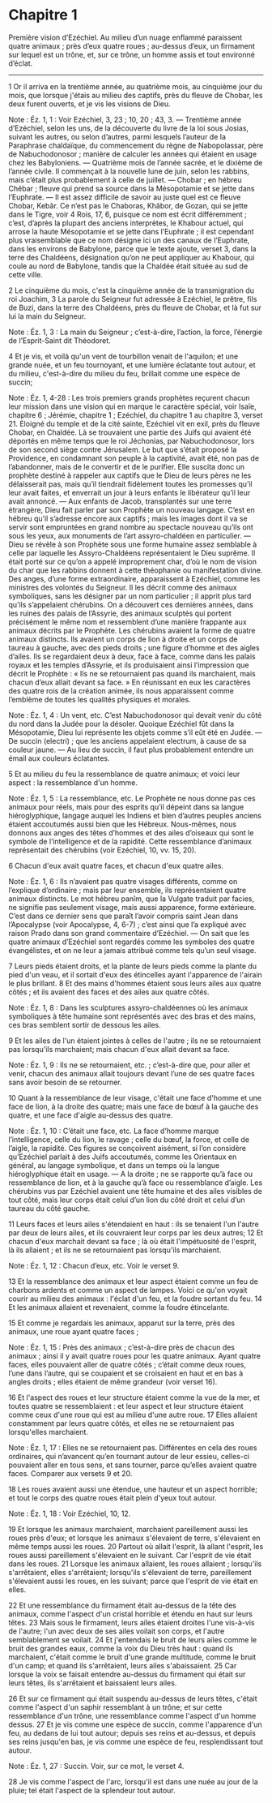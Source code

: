 # Chapitre 1

Première vision d’Ezéchiel.
Au milieu d’un nuage enflammé paraissent quatre animaux ; près d’eux quatre roues ; au-dessus d’eux, un firmament sur lequel est un trône, et, sur ce trône, un homme assis et tout environné d’éclat.

***

1 Or il arriva en la trentième année, au quatrième mois, au cinquième jour du mois, que lorsque j'étais au milieu des captifs, près du fleuve de Chobar, les deux furent ouverts, et je vis les visions de Dieu.

<span class="bible-note">Note : </span> Éz. 1, 1 : Voir Ezéchiel, 3, 23 ; 10, 20 ; 43, 3. ― Trentième année d’Ezéchiel, selon les uns, de la découverte du livre de la loi sous Josias, suivant les autres, ou selon d’autres, parmi lesquels l’auteur de la Paraphrase chaldaïque, du commencement du règne de Nabopolassar, père de Nabuchodonosor ; manière de calculer les années qui étaient en usage chez les Babyloniens. ― Quatrième mois de l’année sacrée, et le dixième de l’année civile. Il commençait à la nouvelle lune de juin, selon les rabbins, mais c’était plus probablement à celle de juillet. ― Chobar ; en hébreu Chêbar ; fleuve qui prend sa source dans la Mésopotamie et se jette dans l’Euphrate. ― Il est assez difficile de savoir au juste quel est ce fleuve Chobar, Kebâr. Ce n’est pas le Chaboras, Khâbor, de Gozan, qui se jette dans le Tigre, voir 4 Rois, 17, 6, puisque ce nom est écrit différemment ; c’est, d’après la plupart des anciens interprètes, le Khabour actuel, qui arrose la haute Mésopotamie et se jette dans l’Euphrate ; il est
cependant plus vraisemblable que ce nom désigne ici un des canaux de l’Euphrate, dans les environs de Babylone, parce que le texte ajoute, verset 3, dans la terre des Chaldéens, désignation qu’on ne peut appliquer au Khabour, qui coule au nord de Babylone, tandis que la Chaldée était située au sud de cette ville.


2 Le cinquième du mois, c'est la cinquième année de la transmigration du roi Joachim, 3 La parole du Seigneur fut adressée à Ezéchiel, le prêtre, fils de Buzi, dans la terre des Chaldéens, près du fleuve de Chobar, et là fut sur lui la main du Seigneur.

<span class="bible-note">Note : </span> Éz. 1, 3 : La main du Seigneur ; c’est-à-dire, l’action, la force, l’énergie de l’Esprit-Saint dit Théodoret.


4 Et je vis, et voilà qu'un vent de tourbillon venait de l'aquilon; et une grande nuée, et un feu tournoyant, et une lumière éclatante tout autour, et du milieu, c'est-à-dire du milieu du feu, brillait comme une espèce de succin;

<span class="bible-note">Note : </span> Éz. 1, 4-28 : Les trois premiers grands prophètes reçurent chacun leur mission dans une vision qui en marque le caractère spécial, voir Isaïe, chapitre 6 ; Jérémie, chapitre 1 ; Ezéchiel, du chapitre 1 au chapitre 3, verset 21. Eloigné du temple et de la cité sainte, Ezéchiel vit en exil, près du fleuve Chobar, en Chaldée. Là se trouvaient une partie des Juifs qui avaient été déportés en même temps que le roi Jéchonias, par Nabuchodonosor, lors de son second siège contre Jérusalem. Le but que s’était proposé la Providence, en condamnant son peuple à la captivité, avait été, non pas de l’abandonner, mais de le convertir et de le purifier. Elle suscita donc un prophète destiné à rappeler aux captifs que le Dieu de leurs pères ne les délaisserait pas, mais qu’il tiendrait fidèlement toutes les promesses qu’il leur avait faites, et enverrait un jour à leurs enfants le libérateur qu’il leur avait annoncé. ― Aux enfants de Jacob, transplantés sur une terre étrangère, Dieu fait parler par son Prophète un
nouveau langage. C’est en hébreu qu’il s’adresse encore aux captifs ; mais les images dont il va se servir sont empruntées en grand nombre au spectacle nouveau qu’ils ont sous les yeux, aux monuments de l’art assyro-chaldéen en particulier. ― Dieu se révèle à son Prophète sous une forme humaine assez semblable à celle par laquelle les Assyro-Chaldéens représentaient le Dieu suprême. Il était porté sur ce qu’on a appelé improprement char, d’où le nom de vision du char que les rabbins donnent à cette théophanie ou manifestation divine. Des anges, d’une forme extraordinaire, apparaissent à Ezéchiel, comme les ministres des volontés du Seigneur. Il les décrit comme des animaux symboliques, sans les désigner par un nom particulier ; il apprit plus tard qu’ils s’appelaient chérubins. On a découvert ces dernières années, dans les ruines des palais de l’Assyrie, des animaux sculptés qui portent précisément le même nom et ressemblent d’une manière frappante aux animaux décrits par le Prophète. Les chérubins avaient
la forme de quatre animaux distincts. Ils avaient un corps de lion à droite et un corps de taureau à gauche, avec des pieds droits ; une figure d’homme et des aigles d’ailes. Ils se regardaient deux à deux, face à face, comme dans les palais royaux et les temples d’Assyrie, et ils produisaient ainsi l’impression que décrit le Prophète : « Ils ne se retournaient pas quand ils marchaient, mais chacun d’eux allait devant sa face. » En réunissant en eux les caractères des quatre rois de la création animée, ils nous apparaissent comme l’emblème de toutes les qualités physiques et morales.

<span class="bible-note">Note : </span> Éz. 1, 4 : Un vent, etc. C’est Nabuchodonosor qui devait venir du côté du nord dans la Judée pour la désoler. Quoique Ezéchiel fût dans la Mésopotamie, Dieu lui représente les objets comme s’il eût été en Judée. ― De succin (electri) ; que les anciens appelaient electrum, à cause de sa couleur jaune. ― Au lieu de succin, il faut plus probablement entendre un émail aux couleurs éclatantes.


5 Et au milieu du feu la ressemblance de quatre animaux; et voici leur aspect : la ressemblance d'un homme.

<span class="bible-note">Note : </span> Éz. 1, 5 : La ressemblance, etc. Le Prophète ne nous donne pas ces animaux pour réels, mais pour des esprits qu’il dépeint dans sa langue hiéroglyphique, langage auquel les Indiens et bien d’autres peuples anciens étaient accoutumés aussi bien que les Hébreux. Nous-mêmes, nous donnons aux anges des têtes d’hommes et des ailes d’oiseaux qui sont le symbole de l’intelligence et de la rapidité. Cette ressemblance d’animaux représentait des chérubins (voir Ezéchiel, 10, vv. 15, 20).

6 Chacun d'eux avait quatre faces, et chacun d'eux quatre ailes.

<span class="bible-note">Note : </span> Éz. 1, 6 : Ils n’avaient pas quatre visages différents, comme on l’explique d’ordinaire ; mais par leur ensemble, ils représentaient quatre animaux distincts. Le mot hébreu panîm, que la Vulgate traduit par facies, ne signifie pas seulement visage, mais aussi apparence, forme extérieure. C’est dans ce dernier sens que paraît l’avoir compris saint Jean dans l’Apocalypse (voir Apocalypse, 4, 6-7) ; c’est ainsi que l’a expliqué avec raison Prado dans son grand commentaire d’Ezéchiel. ― On sait que les quatre animaux d’Ezéchiel sont regardés comme les symboles des quatre évangélistes, et on ne leur a jamais attribué comme tels qu’un seul visage.

7 Leurs pieds étaient droits, et la plante de leurs pieds comme la plante du pied d'un veau, et il sortait d'eux des étincelles ayant l'apparence de l'airain le plus brillant. 8 Et des mains d'hommes étaient sous leurs ailes aux quatre côtés ; et ils avaient des faces et des ailes aux quatre côtés.

<span class="bible-note">Note : </span> Éz. 1, 8 : Dans les sculptures assyro-chaldéennes où les animaux symboliques à tête humaine sont représentés avec des bras et des mains, ces bras semblent sortir de dessous les ailes.

9 Et les ailes de l'un étaient jointes à celles de l'autre ; ils ne se retournaient pas lorsqu'ils marchaient; mais chacun d'eux allait devant sa face.

<span class="bible-note">Note : </span> Éz. 1, 9 : Ils ne se retournaient, etc. ; c’est-à-dire que, pour aller et venir, chacun des animaux allait toujours devant l’une de ses quatre faces sans avoir besoin de se retourner.

10 Quant à la ressemblance de leur visage, c'était une face d'homme et une face de lion, à la droite des quatre; mais une face de bœuf à la gauche des quatre, et une face d'aigle au-dessus des quatre.

<span class="bible-note">Note : </span> Éz. 1, 10 : C’était une face, etc. La face d’homme marque l’intelligence, celle du lion, le ravage ; celle du bœuf, la force, et celle de l’aigle, la rapidité. Ces figures se conçoivent aisément, si l’on considère qu’Ezéchiel parlait à des Juifs accoutumés, comme les Orientaux en général, au langage symbolique, et dans un temps où la langue hiéroglyphique était en usage. ― A la droite ; ne se rapporte qu’à face ou ressemblance de lion, et à la gauche qu’à face ou ressemblance d’aigle. Les chérubins vus par Ezéchiel avaient une tête humaine et des ailes visibles de tout côté, mais leur corps était celui d’un lion du côté droit et celui d’un taureau du côté gauche.

11 Leurs faces et leurs ailes s'étendaient en haut : ils se tenaient l'un l'autre par deux de leurs ailes, et ils couvraient leur corps par les deux autres; 12 Et chacun d'eux marchait devant sa face ; là où était l'impétuosité de l'esprit, là ils allaient ; et ils ne se retournaient pas lorsqu'ils marchaient.

<span class="bible-note">Note : </span> Éz. 1, 12 : Chacun d’eux, etc. Voir le verset 9.

13 Et la ressemblance des animaux et leur aspect étaient comme un feu de charbons ardents et comme un aspect de lampes. Voici ce qu'on voyait courir au milieu des animaux : l'éclat d'un feu, et la foudre sortant du feu. 14 Et les animaux allaient et revenaient, comme la foudre étincelante.


15 Et comme je regardais les animaux, apparut sur la terre, près des animaux, une roue ayant quatre faces ;

<span class="bible-note">Note : </span> Éz. 1, 15 : Près des animaux ; c’est-à-dire près de chacun des animaux ; ainsi il y avait quatre roues pour les quatre animaux. Ayant quatre faces, elles pouvaient aller de quatre côtés ; c’était comme deux roues, l’une dans l’autre, qui se coupaient et se croisaient en haut et en bas à angles droits ; elles étaient de même grandeur (voir verset 16).

16 Et l'aspect des roues et leur structure étaient comme la vue de la mer, et toutes quatre se ressemblaient : et leur aspect et leur structure étaient comme ceux d'une roue qui est au milieu d'une autre roue. 17 Elles allaient constamment par leurs quatre côtés, et elles ne se retournaient pas lorsqu'elles marchaient.

<span class="bible-note">Note : </span> Éz. 1, 17 : Elles ne se retournaient pas. Différentes en cela des roues ordinaires, qui n’avancent qu’en tournant autour de leur essieu, celles-ci pouvaient aller en tous sens, et sans tourner, parce qu’elles avaient quatre faces. Comparer aux versets 9 et 20.

18 Les roues avaient aussi une étendue, une hauteur et un aspect horrible; et tout le corps des quatre roues était plein d'yeux tout autour.

<span class="bible-note">Note : </span> Éz. 1, 18 : Voir Ezéchiel, 10, 12.

19 Et lorsque les animaux marchaient, marchaient pareillement aussi les roues près d'eux; et lorsque les animaux s'élevaient de terre, s'élevaient en même temps aussi les roues. 20 Partout où allait l'esprit, là allant l'esprit, les roues aussi pareillement s'élevaient en le suivant. Car l'esprit de vie était dans les roues. 21 Lorsque les animaux allaient, les roues allaient ; lorsqu'ils s'arrêtaient, elles s'arrêtaient; lorsqu'ils s'élevaient de terre, pareillement s'élevaient aussi les roues, en les suivant; parce que l'esprit de vie était en elles.


22 Et une ressemblance du firmament était au-dessus de la tête des animaux, comme l'aspect d'un cristal horrible et étendu en haut sur leurs têtes. 23 Mais sous le firmament, leurs ailes étaient droites l'une vis-à-vis de l'autre; l'un avec deux de ses ailes voilait son corps, et l'autre semblablement se voilait. 24 Et j'entendais le bruit de leurs ailes comme le bruit des grandes eaux, comme la voix du Dieu très haut : quand ils marchaient, c'était comme le bruit d'une grande multitude, comme le bruit d'un camp; et quand ils s'arrêtaient, leurs ailes s'abaissaient. 25 Car lorsque la voix se faisait entendre au-dessus du firmament qui était sur leurs têtes, ils s'arrêtaient et baissaient leurs ailes.


26 Et sur ce firmament qui était suspendu au-dessus de leurs têtes, c'était comme l'aspect d'un saphir ressemblant à un trône; et sur cette ressemblance d'un trône, une ressemblance comme l'aspect d'un homme dessus. 27 Et je vis comme une espèce de succin, comme l'apparence d'un feu, au dedans de lui tout autour; depuis ses reins et au-dessus, et depuis ses reins jusqu'en bas, je vis comme une espèce de feu, resplendissant tout autour.

<span class="bible-note">Note : </span> Éz. 1, 27 : Succin. Voir, sur ce mot, le verset 4.

28 Je vis comme l'aspect de l'arc, lorsqu'il est dans une nuée au jour de la pluie; tel était l'aspect de la splendeur tout autour.

